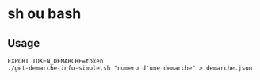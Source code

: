 # sh ou bash

## Usage

```
EXPORT TOKEN_DEMARCHE=token
./get-demarche-info-simple.sh "numero d'une demarche" > demarche.json

```
